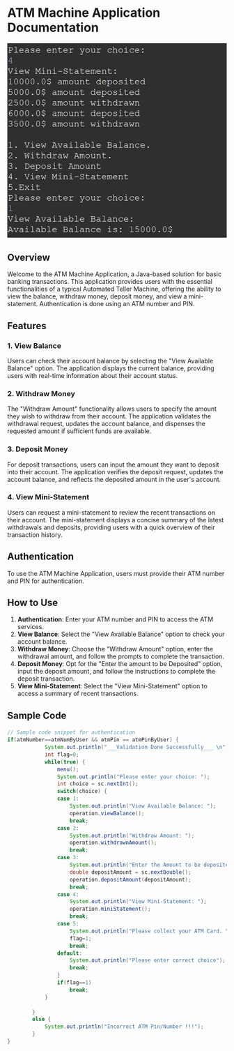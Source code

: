 # ATM Machine Application Documentation

![image-info](atm-ui-snapshot.png)

## Overview

Welcome to the ATM Machine Application, a Java-based solution for basic banking transactions. This application provides users with the essential functionalities of a typical Automated Teller Machine, offering the ability to view the balance, withdraw money, deposit money, and view a mini-statement. Authentication is done using an ATM number and PIN.

## Features

### 1. View Balance

Users can check their account balance by selecting the "View Available Balance" option. The application displays the current balance, providing users with real-time information about their account status.

### 2. Withdraw Money

The "Withdraw Amount" functionality allows users to specify the amount they wish to withdraw from their account. The application validates the withdrawal request, updates the account balance, and dispenses the requested amount if sufficient funds are available.

### 3. Deposit Money

For deposit transactions, users can input the amount they want to deposit into their account. The application verifies the deposit request, updates the account balance, and reflects the deposited amount in the user's account.

### 4. View Mini-Statement

Users can request a mini-statement to review the recent transactions on their account. The mini-statement displays a concise summary of the latest withdrawals and deposits, providing users with a quick overview of their transaction history.

## Authentication

To use the ATM Machine Application, users must provide their ATM number and PIN for authentication.

## How to Use

1. **Authentication**: Enter your ATM number and PIN to access the ATM services.
2. **View Balance**: Select the "View Available Balance" option to check your account balance.
3. **Withdraw Money**: Choose the "Withdraw Amount" option, enter the withdrawal amount, and follow the prompts to complete the transaction.
4. **Deposit Money**: Opt for the "Enter the amount to be Deposited" option, input the deposit amount, and follow the instructions to complete the deposit transaction.
5. **View Mini-Statement**: Select the "View Mini-Statement" option to access a summary of recent transactions.

## Sample Code

```java
// Sample code snippet for authentication
if(atmNumber==atmNumByUser && atmPin == atmPinByUser) {
			System.out.println("___Validation Done Successfully___ \n");
			int flag=0;
			while(true) {
				menu();
				System.out.println("Please enter your choice: ");
				int choice = sc.nextInt();
				switch(choice) {
				case 1:
					System.out.println("View Available Balance: ");
					operation.viewBalance();
					break;
				case 2:
					System.out.println("Withdraw Amount: ");
					operation.withdrawnAmount();
					break;
				case 3:
					System.out.println("Enter the Amount to be deposited: ");
					double depositAmount = sc.nextDouble();
					operation.depositAmount(depositAmount);
					break;
				case 4:
					System.out.println("View Mini-Statement: ");
					operation.miniStatement();
					break;
				case 5:
					System.out.println("Please collect your ATM Card. \nThanks for Banking with us!! ");
					flag=1;
					break;
				default:
					System.out.println("Please enter correct choice");
					break;
				}
				if(flag==1)
					break;
			}
			
		}
		else {
			System.out.println("Incorrect ATM Pin/Number !!!");
		}
}
